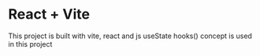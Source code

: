 # React + Vite

This project is built with vite, react and js
useState hooks() concept is used in this project 